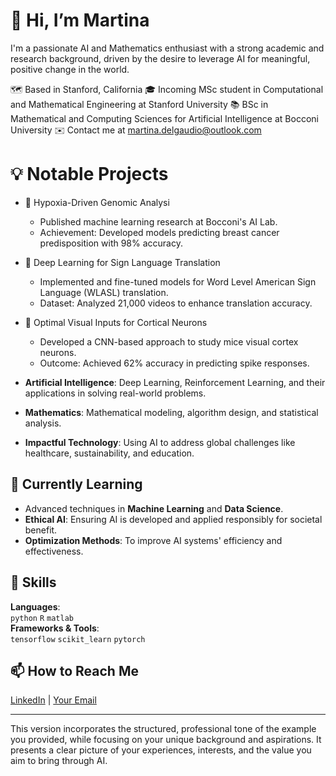 # 👋 Hi, I’m Martina

I'm a passionate AI and Mathematics enthusiast with a strong academic and research background, driven by the desire to leverage AI for meaningful, positive change in the world.

🗺️ Based in Stanford, California
🎓 Incoming MSc student in Computational and Mathematical Engineering at Stanford University
📚 BSc in Mathematical and Computing Sciences for Artificial Intelligence at Bocconi University
✉️ Contact me at martina.delgaudio@outlook.com

# 💡 Notable Projects

- 🧬 Hypoxia-Driven Genomic Analysi
  - Published machine learning research at Bocconi's AI Lab.
  - Achievement: Developed models predicting breast cancer predisposition with 98% accuracy.

- 👐  Deep Learning for Sign Language Translation
  - Implemented and fine-tuned models for Word Level American Sign Language (WLASL) translation.
  - Dataset: Analyzed 21,000 videos to enhance translation accuracy.

- 🧠 Optimal Visual Inputs for Cortical Neurons
  - Developed a CNN-based approach to study mice visual cortex neurons.
  - Outcome: Achieved 62% accuracy in predicting spike responses.





- **Artificial Intelligence**: Deep Learning, Reinforcement Learning, and their applications in solving real-world problems.
- **Mathematics**: Mathematical modeling, algorithm design, and statistical analysis.
- **Impactful Technology**: Using AI to address global challenges like healthcare, sustainability, and education.

## 🌱 Currently Learning
- Advanced techniques in **Machine Learning** and **Data Science**.
- **Ethical AI**: Ensuring AI is developed and applied responsibly for societal benefit.
- **Optimization Methods**: To improve AI systems' efficiency and effectiveness.

## 🔨 Skills
**Languages**:  
`python` `R` `matlab`  
**Frameworks & Tools**:  
`tensorflow` `scikit_learn` `pytorch`

## 📫 How to Reach Me
[LinkedIn](your-linkedin-profile) | [Your Email](mailto:your-email@example.com)

---

This version incorporates the structured, professional tone of the example you provided, while focusing on your unique background and aspirations. It presents a clear picture of your experiences, interests, and the value you aim to bring through AI.




<!--
**MartinaDelGaudio/MartinaDelGaudio** is a ✨ _special_ ✨ repository because its `README.md` (this file) appears on your GitHub profile.

Here are some ideas to get you started:

- 🔭 I’m currently working on ...
- 🌱 I’m currently learning ...
- 👯 I’m looking to collaborate on ...
- 🤔 I’m looking for help with ...
- 💬 Ask me about ...
- 📫 How to reach me: ...
- 😄 Pronouns: ...
- ⚡ Fun fact: ...
-->
